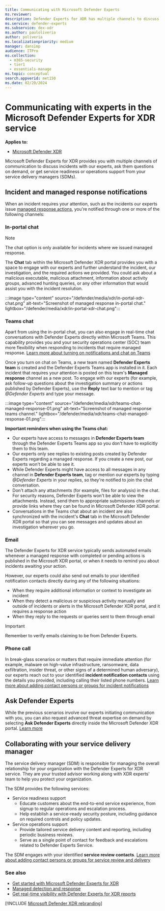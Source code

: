 ```yaml
---
title: Communicating with Microsoft Defender Experts
ms.reviewer:
description: Defender Experts for XDR has multiple channels to discuss incidents, managed response, and service support
ms.service: defender-experts
ms.subservice: dex-xdr
ms.author: pauloliveria
author: poliveria
ms.localizationpriority: medium
manager: dansimp
audience: ITPro
ms.collection:
  - m365-security
  - tier1
  - essentials-manage
ms.topic: conceptual
search.appverid: met150
ms.date: 02/20/2024
---
```


# Communicating with experts in the Microsoft Defender Experts for XDR service

**Applies to:**

- [Microsoft Defender XDR](microsoft-365-defender.md)

Microsoft Defender Experts for XDR provides you with multiple channels of communication to discuss incidents with our experts, ask them questions on demand, or get service readiness or operations support from your service delivery managers (SDMs).

## Incident and managed response notifications

When an incident requires your attention, such as the incidents our experts issue [managed response actions](start-using-mdex-xdr.md#managed-detection-and-response), you're notified through one or more of the following channels:

### In-portal chat

> [!NOTE]
> The chat option is only available for incidents where we issued managed response.

The **Chat** tab within the Microsoft Defender XDR portal provides you with a space to engage with our experts and further understand the incident, our investigation, and the required actions we provided. You could ask about a malicious executable, malicious attachment, information about activity groups, advanced hunting queries, or any other information that would assist you with the incident resolution.

:::image type="content" source="/defender/media/xdr/in-portal-xdr-chat.png" alt-text="Screenshot of managed response in-portal chat." lightbox="/defender/media/xdr/in-portal-xdr-chat.png":::

### Teams chat

Apart from using the in-portal chat, you can also engage in real-time chat conversations with Defender Experts directly within Microsoft Teams. This capability provides you and your security operations center (SOC) team more flexibility when responding to incidents that require managed response. [Learn more about turning on notifications and chat on Teams](get-started-xdr.md#receive-managed-response-notifications-and-updates-in-microsoft-teams)

Once you turn on chat on Teams, a new team named **Defender Experts team** is created and the Defender Experts Teams app is installed in it. Each incident that requires your attention is posted on this team's **Managed response** channel as a new post. To engage with our experts (for example, ask follow-up questions about the investigation summary or actions published by Defender Experts), use the **Reply** text bar to mention or tag *@Defender Experts* and type your message.

:::image type="content" source="/defender/media/xdr/teams-chat-managed-response-01.png" alt-text="Screenshot of managed response teams channel." lightbox="/defender/media/xdr/teams-chat-managed-response-01.png":::

**Important reminders when using the Teams chat:**

- Our experts have access to messages in **Defender Experts team** through the Defender Experts Teams app so you don't have to explicitly them to this team. 
- Our experts only see replies to existing posts created by Defender Experts regarding a managed response. If you create a new post, our experts won't be able to see it.
- While Defender Experts might have access to all messages in any channel in **Defender Experts team**, tag or mention our experts by typing *@Defender Experts* in your replies, so they're notified to join the chat conversation.
- Don't attach any attachments (for example, files for analysis) in the chat. For security reasons, Defender Experts won't be able to view the attachments. Instead, send them to appropriate submissions channels or provide links where they can be found in Microsoft Defender XDR portal.
- Conversations in the Teams chat about an incident are also synchronized with the incident's **Chat** tab in the Microsoft Defender XDR portal so that you can see messages and updates about an investigation wherever you go.

### Email

The Defender Experts for XDR service typically sends automated emails whenever a managed response with completed or pending actions is published in the Microsoft XDR portal, or when it needs to remind you about incidents awaiting your action.

However, our experts could also send out emails to your identified notification contacts directly during any of the following situations:

- When they require additional information or context to investigate an incident
- When they detect a malicious or suspicious activity manually and outside of incidents or alerts in the Microsoft Defender XDR portal, and it requires a response action
- When they reply to the requests or queries sent to them through email

> [!IMPORTANT]
> Remember to verify emails claiming to be from Defender Experts.

### Phone call

In break-glass scenarios or matters that require immediate attention (for example, malware on high-value infrastructure, ransomware, data exfiltration, insider threat, or other signs of a determined human adversary), our experts reach out to your identified **incident notification contacts** using the details you provided, including calling their listed phone numbers. [Learn more about adding contact persons or groups for incident notifications](get-started-xdr.md#tell-us-who-to-contact-for-important-matters)

## Ask Defender Experts

While the previous scenarios involve our experts initiating communication with you, you can also request advanced threat expertise on demand by selecting **Ask Defender Experts** directly inside the Microsoft Defender XDR portal. [Learn more](experts-on-demand.md)

## Collaborating with your service delivery manager

The service delivery manager (SDM) is responsible for managing the overall relationship for your organization with the Defender Experts for XDR service. They are your trusted advisor working along with XDR experts' team to help you protect your organization.

The SDM provides the following services:

- Service readiness support
  - Educate customers about the end-to-end service experience, from signup to regular operations and escalation process.
  - Help establish a service-ready security posture, including guidance on required controls and policy updates.
- Service operations support
  - Provide tailored service delivery content and reporting, including periodic business reviews.
  - Serve as a single point of contact for feedback and escalations related to Defender Experts Service.

The SDM engages with your identified **service review contacts**. [Learn more about adding contact persons or groups for service review and delivery](get-started-xdr.md#tell-us-who-to-contact-for-important-matters)

### See also

- [Get started with Microsoft Defender Experts for XDR](get-started-xdr.md)
- [Managed detection and response](managed-detection-and-response-xdr.md)
- [Get real-time visibility with Defender Experts for XDR reports](reports-xdr.md)

[!INCLUDE [Microsoft Defender XDR rebranding](../includes/defender-m3d-techcommunity.md)]